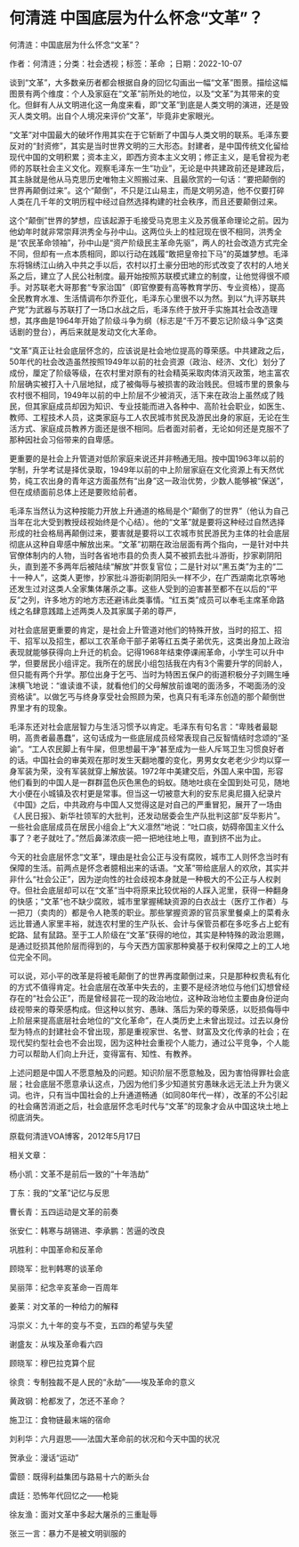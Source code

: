 # 何清涟  中国底层为什么怀念“文革”？    
    
何清涟：中国底层为什么怀念“文革”？    
作者：何清涟；分类：社会透视；标签：革命 ；日期：2022-10-07    
谈到“文革”，大多数亲历者都会根据自身的回忆勾画出一幅“文革”图景。描绘这幅图景有两个维度：个人及家庭在“文革”前所处的地位，以及“文革”为其带来的变化。但鲜有人从文明进化这一角度来看，即“文革”到底是人类文明的演进，还是毁灭人类文明。出自个人境况来评价“文革”，毕竟非史家眼光。    
“文革”对中国最大的破坏作用其实在于它斩断了中国与人类文明的联系。毛泽东要反对的“封资修”，其实是当时世界文明的三大形态。封建者，是中国传统文化留给现代中国的文明积累；资本主义，即西方资本主义文明；修正主义，是毛曾视为老师的苏联社会主义文化。观察毛泽东一生“功业”，无论是中共建政前还是建政后，其主脉就是他从马克思历史唯物主义照搬过来、且最欣赏的一句话：“要把颠倒的世界再颠倒过来”。这个“颠倒”，不只是江山易主，而是文明另造，他不仅要打碎人类在几千年的文明历程中经过自然选择构建的社会秩序，而且还要颠倒过来。    
这个“颠倒”世界的梦想，应该起源于毛接受马克思主义及苏俄革命理论之前。因为他幼年时就非常崇拜洪秀全与孙中山。这两位头上的桂冠现在很不相同，洪秀全是“农民革命领袖”，孙中山是“资产阶级民主革命先驱”，两人的社会改造方式完全不同，但却有一点本质相同，即以行动在践履“敢把皇帝拉下马”的英雄梦想。毛泽东将锦绣江山纳入中共之手以后，农村以打土豪分田地的形式改变了农村的人地关系之后，建立了人民公社制度。最开始按照苏联模式建立的制度，让他觉得很不顺手。对苏联老大哥那套“专家治国”（即官僚要有高等教育学历、专业资格），提高全民教育水准、生活情调布尔乔亚化，毛泽东心里很不以为然。到以“九评苏联共产党”为武器与苏联打了一场口水战之后，毛泽东终于放开手实施其社会改造理想，其序曲是1964年开始了阶级斗争为纲（标志是“千万不要忘记阶级斗争”这类话剧的登台），再后来就是发动文化大革命。    
“文革”真正让社会底层怀念的，应该说是社会地位提高的尊荣感。中共建政之后，50年代的社会改造虽然按照1949年以前的社会资源（政治、经济、文化）划分了成份，厘定了阶级等级，在农村里对原有的社会精英采取肉体消灭政策，地主富农阶层确实被打入十八层地狱，成了被侮辱与被损害的政治贱民。但城市里的景象与农村很不相同，1949年以前的中上阶层不少被消灭，活下来在政治上虽然成了贱民，但其家庭成员却因为知识、专业技能而进入各种中、高阶社会职业，如医生、教师、工程技术人员，这类家庭与工人农民城市贫民及游民出身的家庭，无论在生活方式、家庭成员教养方面还是很不相同。后者面对前者，无论如何还是克服不了那种因社会习俗带来的自卑感。    
更重要的是社会上升管道对低阶家庭来说还并非畅通无阻。按中国1963年以前的学制，升学考试是择优录取，1949年以前的中上阶层家庭在文化资源上有天然优势，纯工农出身的青年这方面虽然有“出身”这一政治优势，少数人能够被“保送”，但在成绩面前总体上还是要败给前者。    
毛泽东当然认为这种按能力开放上升通道的格局是个“颠倒了的世界”（他认为自己当年在北大受到教授歧视始终是个心结）。他的“文革”就是要将这种经过自然选择形成的社会格局再颠倒过来，要害就是要将以工农城市贫民游民为主体的社会底层彻底从这种自卑感中解放出来。“文革”初期在政治层面有两个指向，一是针对中共官僚体制内的人物，当时各省地市县的负责人莫不被抓去批斗游街，抄家剃阴阳头，直到差不多两年后被陆续“解放”并恢复官位；二是针对以“黑五类”为主的“二十一种人”，这类人更惨，抄家批斗游街剃阴阳头一样不少，在广西湖南北京等地还发生过对这类人全家集体屠杀之事。这些人受到的迫害甚至都不在以后的“平反”之列，许多地方的地方志还避讳此类事情。“红五类”成员可以奉毛主席革命路线之名肆意践踏上述两类人及其家属子弟的尊严，    
对社会底层更重要的肯定，是社会上升管道对他们的特殊开放，当时的招工、招干、招军以及招生，都以工农革命干部子弟等红五类子弟优先，这类出身加上政治表现就能够获得向上升迁的机会。记得1968年结束停课闹革命，小学生可以升中学，但要居民小组评定。我所在的居民小组包括我在内有3个需要升学的同龄人，但只能有两个升学。那位出身于乞丐、当时为特困五保户的街道积极分子刘赐生唾沫横飞地说：“谁读谁不读，就看他们的父母解放前谁喝的面汤多，不喝面汤的没资格读”。以做乞丐与终身享受社会照顾为荣，也真只有毛泽东创造的那个颠倒世界里才有的现象。    
毛泽东还对社会底层智力与生活习惯予以肯定。毛泽东有句名言：“卑贱者最聪明，高贵者最愚蠢”，这句话成为一些底层成员经常表现自己反智情结时念颂的“圣谕”。“工人农民脚上有牛屎，但思想最干净”甚至成为一些人斥骂卫生习惯良好者的话。中国社会的审美观在那时发生天翻地覆的变化，男男女女老老少少均以穿一身军装为荣，没有军装就穿上解放装。1972年中美建交后，外国人来中国，形容他们看到的中国人是一群群蓝色灰色黑色的蚂蚁。随地吐痰在全国到处可见，随地大小便在小城镇及农村更是常事。但当这一切被意大利的安东尼奥尼摄入纪录片《中国》之后，中共政府与中国人又觉得这是对自己的严重冒犯，展开了一场由《人民日报》、新华社领军的大批判，还发动居委会生产队批判这部“反华影片”。一些社会底层成员在居民小组会上“大义凛然”地说：“吐口痰，妨碍帝国主义什么事了？老子就吐了。”然后鼻涕浓痰一把一把地往地上甩，直到挤不出为止。    
今天的社会底层怀念“文革”，理由是社会公正与没有腐败，城市工人则怀念当时有保障的生活。前两点是怀念者臆相出来的话语。“文革”带给底层人的欢欣，其实并非什么“社会公正”，因为逆向性的社会歧视本身就是一种极大的不公正与人权剥夺。但社会底层却可以在“文革”当中将原来比较优裕的人踩入泥里，获得一种翻身的快感；“文革”也不缺少腐败，城市里掌握稀缺资源的白衣战士（医疗工作者）与一把刀（卖肉的）都是令人艳羡的职业。那些掌握资源的官员家里餐桌上的菜肴永远比普通人家里丰裕，就连农村里的生产队长、会计与保管员都在多吃多占上蛇有蛇路、鼠有鼠路。至于工人阶级在“文革”获得的地位，其实是种特殊的政治恩赐，是通过贬损其他阶层而得到的，与今天西方国家那种奠基于权利保障之上的工人地位完全不同。    
可以说，邓小平的改革是将被毛颠倒了的世界再度颠倒过来，只是那种权贵私有化的方式不值得肯定。社会底层在改革中失去的，主要不是经济地位与他们幻想曾经存在的“社会公正”，而是曾经昙花一现的政治地位，这种政治地位主要由身份逆向歧视带来的尊荣感构成。但这种以贫穷、愚昧、落后为荣的尊荣感，以贬损侮辱中上阶层来提高底层社会地位的“文化革命”，在人类历史上未曾出现过。过去以身份型为特点的封建社会不曾出现，那是重视家世、名誉、财富及文化传承的社会；在现代契约型社会也不会出现，因为这种社会重视个人能力，通过公平竞争，个人能力可以帮助人们向上升迁，变得富有、知性、有教养。    
上述问题是中国人不愿意触及的问题。知识阶层不愿意触及，因为害怕得罪社会底层；社会底层不愿意承认这点，乃因为他们多少知道贫穷愚昧永远无法上升为褒义词。也许，只有当中国社会的上升通道畅通（如同80年代一样），改革的不公引起的社会痛苦消逝之后，社会底层怀念毛时代与“文革”的现象才会从中国这块土地上彻底消失。    
原载何清涟VOA博客，2012年5月17日    
    
相关文章：    
杨小凯：文革不是前后一致的“十年浩劫”    
丁东：我的“文革”记忆与反思    
曹长青：五四运动是文革的前奏    
张安仁：韩寒与胡锡进、李承鹏：苦逼的改良    
巩胜利：中国革命和反革命    
顾晓军：批判韩寒的谈革命    
吴丽萍：纪念辛亥革命一百周年    
姜莱：对文革的一种给力的解释    
冯崇义：九十年的变与不变，五四的希望与失望    
谢盛友：从埃及革命看六四    
顾晓军：穆巴拉克算个屁    
徐贲：专制独裁不是人民的“永劫”——埃及革命的意义    
黄政钢：枪都发了，怎还不革命？    
施卫江：食物链最末端的宿命    
刘利华：六月遐思——法国大革命前的状况和今天中国的状况    
贺承业：漫话“运动”    
雷颐：既得利益集团与路易十六的断头台    
虞廷：恐怖年代回忆之——枪毙    
徐友渔：面对文革中多起大屠杀的三重耻辱    
张三一言：暴力不是被文明驯服的